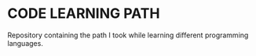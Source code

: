 # CODE LEARNING PATH

Repository containing the path I took while learning different programming languages.
